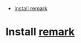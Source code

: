 <!-- prettier-ignore-start -->
<!-- remark-ignore-start -->
<!-- X doctoc generated TOC please keep comment here to allow auto update -->
<!-- DON'T EDIT THIS SECTION, INSTEAD RE-RUN doctoc TO UPDATE -->

*   [Install remark](#install-remark)

<!-- X doctoc generated TOC please keep comment here to allow auto update -->
<!-- remark-ignore-end -->
<!-- prettier-ignore-end -->

<!--| Begin the documentation section |-->

<!-- TODO: add another section here -->

<!-- remark-ignore -->
# Install [remark](https://npm.im/remark)

